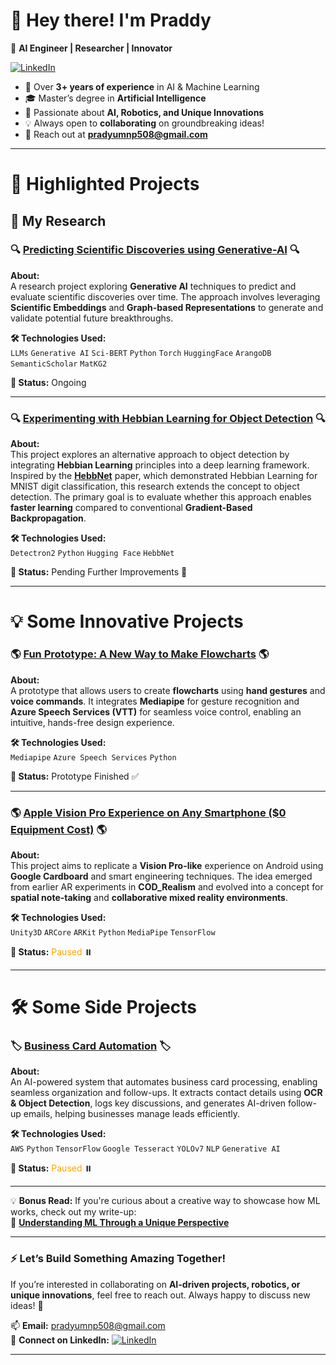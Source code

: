 # 👋 **Hey there! I'm Praddy**  

🚀 **AI Engineer | Researcher | Innovator**  

[![LinkedIn](https://img.shields.io/badge/LinkedIn-Connect-blue?style=flat&logo=linkedin)](https://www.linkedin.com/in/pradyumn-pathak/)  

- 🔬 Over **3+ years of experience** in AI & Machine Learning  
- 🎓 Master’s degree in **Artificial Intelligence**  
- 🤖 Passionate about **AI, Robotics, and Unique Innovations**  
- 💡 Always open to **collaborating** on groundbreaking ideas!  
- 📩 Reach out at **pradyumnp508@gmail.com**  

---  

# 📌 **Highlighted Projects**  

## 🔬 **My Research**  

### 🔍 **[Predicting Scientific Discoveries using Generative-AI](https://github.com/Stark16/Hypothesis_Generation_Active_Learning)**  🔍

**About:**  
A research project exploring **Generative AI** techniques to predict and evaluate scientific discoveries over time. The approach involves leveraging **Scientific Embeddings** and **Graph-based Representations** to generate and validate potential future breakthroughs.  

**🛠 Technologies Used:**  
`LLMs` `Generative AI` `Sci-BERT` `Python` `Torch` `HuggingFace` `ArangoDB` `SemanticScholar` `MatKG2`  

**📌 Status:** Ongoing  

---  

### 🔍 **[Experimenting with Hebbian Learning for Object Detection](https://github.com/Stark16/Hebbian_Object_Detection)**  🔍

**About:**  
This project explores an alternative approach to object detection by integrating **Hebbian Learning** principles into a deep learning framework. Inspired by the **[HebbNet](https://ieeexplore.ieee.org/document/9414241)** paper, which demonstrated Hebbian Learning for MNIST digit classification, this research extends the concept to object detection. The primary goal is to evaluate whether this approach enables **faster learning** compared to conventional **Gradient-Based Backpropagation**.  

**🛠 Technologies Used:**  
`Detectron2` `Python` `Hugging Face` `HebbNet`

**📌 Status:** Pending Further Improvements 🔄  

---   

# 💡 **Some Innovative Projects**  

### 🌎 **[Fun Prototype: A New Way to Make Flowcharts](https://github.com/Stark16/Voice_Flowchart)**  🌎

**About:**  
A prototype that allows users to create **flowcharts** using **hand gestures** and **voice commands**. It integrates **Mediapipe** for gesture recognition and **Azure Speech Services (VTT)** for seamless voice control, enabling an intuitive, hands-free design experience.  

**🛠 Technologies Used:**  
`Mediapipe` `Azure Speech Services` `Python`  

**📌 Status:** Prototype Finished ✅   

---

### 🌎 **[Apple Vision Pro Experience on Any Smartphone ($0 Equipment Cost)](https://github.com/Stark16/mixed_reality_project_python)**  🌎

**About:**  
This project aims to replicate a **Vision Pro-like** experience on Android using **Google Cardboard** and smart engineering techniques. The idea emerged from earlier AR experiments in **COD_Realism** and evolved into a concept for **spatial note-taking** and **collaborative mixed reality environments**.  

**🛠 Technologies Used:**  
`Unity3D` `ARCore` `ARKit` `Python` `MediaPipe` `TensorFlow`  

**📌 Status:** <span style="color:orange;">Paused</span> ⏸️  

--- 

# 🛠 **Some Side Projects**  

### 🏷 **[Business Card Automation](https://github.com/Stark16/BCA)**  🏷

**About:**  
An AI-powered system that automates business card processing, enabling seamless organization and follow-ups. It extracts contact details using **OCR & Object Detection**, logs key discussions, and generates AI-driven follow-up emails, helping businesses manage leads efficiently.  

**🛠 Technologies Used:**  
`AWS` `Python` `TensorFlow` `Google Tesseract` `YOLOv7` `NLP` `Generative AI`  

**📌 Status:** <span style="color:orange;">Paused</span> ⏸️ 

---  

💡 **Bonus Read:** If you're curious about a creative way to showcase how ML works, check out my write-up:  
📝 **[Understanding ML Through a Unique Perspective](https://medium.com/analytics-vidhya/machine-learning-intuition-b4b49a671f65)**  

---  


### ⚡ **Let’s Build Something Amazing Together!**  
If you’re interested in collaborating on **AI-driven projects, robotics, or unique innovations**, feel free to reach out. Always happy to discuss new ideas! 🚀  

📫 **Email:** pradyumnp508@gmail.com  
🔗 **Connect on LinkedIn:** [![LinkedIn](https://img.shields.io/badge/LinkedIn-Connect-blue?style=flat&logo=linkedin)](https://www.linkedin.com/in/pradyumn-pathak/)  

---
